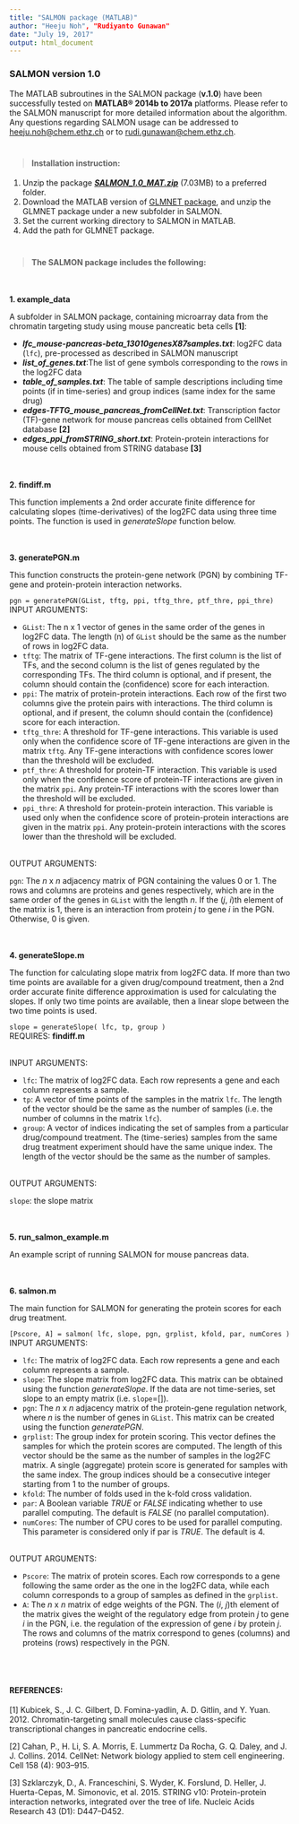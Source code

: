 ```yaml
---
title: "SALMON package (MATLAB)"
author: "Heeju Noh", "Rudiyanto Gunawan"
date: "July 19, 2017"
output: html_document
---
```

### SALMON version 1.0
The MATLAB subroutines in the SALMON package (__v.1.0__) have been successfully tested on __MATLAB® 2014b to 2017a__  platforms. Please refer to the SALMON manuscript for more detailed information about the algorithm. Any questions regarding SALMON usage can be addressed to heeju.noh@chem.ethz.ch or to rudi.gunawan@chem.ethz.ch.

#
> #### Installation instruction: 

1.	Unzip the package [___SALMON_1.0_MAT.zip___](https://github.com/CABSEL/SALMON/blob/master/salmon_MATLAB/salmon_1.0_MAT/salmon_1.0_MAT.zip) (7.03MB) to a preferred folder.
2.	Download the MATLAB version of [GLMNET package](http://web.stanford.edu/~hastie/glmnet_matlab/download.html), and unzip the GLMNET package under a new subfolder in SALMON.  
3.	Set the current working directory to SALMON in MATLAB. 
4.	Add the path for GLMNET package.

#
 >  #### The SALMON package includes the following:

<br />

__1. example_data__

A subfolder in SALMON package, containing microarray data from the chromatin targeting study using mouse pancreatic beta cells __[1]__:

* ___lfc_mouse-pancreas-beta_13010genesX87samples.txt___: log2FC data (`lfc`), pre-processed as described in SALMON manuscript
* ___list_of_genes.txt___:The list of gene symbols corresponding to the rows in the log2FC data
* ___table_of_samples.txt___: The table of sample descriptions including time points (if in time-series) and group indices (same index for the same drug)
* ___edges-TFTG_mouse_pancreas_fromCellNet.txt___: Transcription factor (TF)-gene network for mouse pancreas cells obtained from CellNet database __[2]__
* ___edges_ppi_fromSTRING_short.txt___: Protein-protein interactions for mouse cells obtained from STRING database __[3]__

<br /><br />
__2. findiff.m__

This function implements a 2nd order accurate finite difference for calculating slopes (time-derivatives) of the log2FC data using three time points. The function is used in _generateSlope_ function below. 

<br /><br />
__3.	generatePGN.m__

This function constructs the protein-gene network (PGN) by combining TF-gene and protein-protein interaction networks.

`
pgn = generatePGN(GList, tftg, ppi, tftg_thre, ptf_thre, ppi_thre)
`
<br />
INPUT ARGUMENTS:

* `GList`:	The n x 1 vector of genes in the same order of the genes in log2FC data. The length (n) of `GList` should be the same as the number of rows in log2FC data.
* `tftg`: The matrix of TF-gene interactions. The first column is the list of TFs, and the second column is the list of genes regulated by the corresponding TFs. The third column is optional, and if present, the column should contain the (confidence) score for each interaction.
* `ppi`: The matrix of protein-protein interactions. Each row of the first two columns give the protein pairs with interactions. The third column is optional, and if present, the column should contain the (confidence) score for each interaction.
* `tftg_thre`: A threshold for TF-gene interactions. This variable is used only when the confidence score of TF-gene interactions are given in the matrix `tftg`. Any TF-gene interactions with confidence scores lower than the threshold will be excluded.
* `ptf_thre`: A threshold for protein-TF interaction. This variable is used only when the confidence score of protein-TF interactions are given in the matrix `ppi`.  Any protein-TF interactions with the scores lower than the threshold will be excluded.
* `ppi_thre`: A threshold for protein-protein interaction. This variable is used only when the confidence score of protein-protein interactions are given in the matrix `ppi`.  Any protein-protein interactions with the scores lower than the threshold will be excluded.

<br />
OUTPUT ARGUMENTS:

`pgn`: The _n_ x _n_ adjacency matrix of PGN containing the values 0 or 1. The rows and columns are proteins and genes respectively, which are in the same order of the genes in `GList` with the length _n_. If the (_j_, _i_)th element of the matrix is 1, there is an interaction from protein _j_ to gene _i_ in the PGN. Otherwise, 0 is given.


<br /><br />
__4. 	generateSlope.m__

The function for calculating slope matrix from log2FC data. If more than two time points are available for a given drug/compound treatment, then a 2nd order accurate finite difference approximation is used for calculating the slopes. If only two time points are available, then a linear slope between the two time points is used.

`
slope = generateSlope( lfc, tp, group )
`
<br />
REQUIRES: __findiff.m__ <br /><br />



INPUT ARGUMENTS:

* `lfc`:	The matrix of log2FC data. Each row represents a gene and each column represents a sample.
* `tp`:	A vector of time points of the samples in the matrix `lfc`. The length of the vector should be the same as the number of samples (i.e. the number of columns in the matrix `lfc`).
* `group`:	A vector of indices indicating the set of samples from a particular drug/compound treatment. The (time-series) samples from the same drug treatment experiment should have the same unique index. The length of the vector should be the same as the number of samples.
<br />
OUTPUT ARGUMENTS:

`slope`: the slope matrix

<br /><br />
__5.	run_salmon_example.m__

An example script of running SALMON for mouse pancreas data.

<br /><br />
__6.	salmon.m__

The main function for SALMON for generating the protein scores for each drug treatment. 

`
[Pscore, A] = salmon( lfc, slope, pgn, grplist, kfold, par, numCores )
`
<br />
INPUT ARGUMENTS:

* `lfc`:	The matrix of log2FC data. Each row represents a gene and each column represents a sample.
* `slope`:	The slope matrix from log2FC data. This matrix can be obtained using the function _generateSlope_. If the data are not time-series, set slope to an empty matrix (i.e. `slope`=[]). 
* `pgn`: 	The _n_ x _n_ adjacency matrix of the protein-gene regulation network, where _n_ is the number of genes in `GList`. This matrix can be created using the function _generatePGN_. 
* `grplist`:	The group index for protein scoring. This vector defines the samples for which the protein scores are computed. The length of this vector should be the same as the number of samples in the log2FC matrix. A single (aggregate) protein score is generated for samples with the same index. The group indices should be a consecutive integer starting from 1 to the number of groups.
* `kfold`:	The number of folds used in the k-fold cross validation.
* `par`:	A Boolean variable _TRUE_ or _FALSE_ indicating whether to use parallel computing. The default is _FALSE_ (no parallel computation).
* `numCores`: The number of CPU cores to be used for parallel computing. This parameter is considered only if par is _TRUE_. The default is 4.
<br />
OUTPUT ARGUMENTS:

* `Pscore`: The matrix of protein scores. Each row corresponds to a gene following the same order as the one in the log2FC data, while each column corresponds to a group of samples as defined in the `grplist`.
*	`A`: The _n_ x _n_ matrix of edge weights of the PGN. The (_i_, _j_)th element of the matrix gives the weight of the regulatory edge from protein _j_ to gene _i_ in the PGN, i.e. the regulation of the expression of gene _i_ by protein _j_. The rows and columns of the matrix correspond to genes (columns) and proteins (rows) respectively in the PGN.

<br /><br />
#### __REFERENCES__:

[1]	Kubicek, S., J. C. Gilbert, D. Fomina-yadlin, A. D. Gitlin, and Y. Yuan. 2012. Chromatin-targeting small molecules cause class-specific transcriptional changes in pancreatic endocrine cells.

[2]	Cahan, P., H. Li, S. A. Morris, E. Lummertz Da Rocha, G. Q. Daley, and J. J. Collins. 2014. CellNet: Network biology applied to stem cell engineering. Cell 158 (4): 903–915.

[3]	Szklarczyk, D., A. Franceschini, S. Wyder, K. Forslund, D. Heller, J. Huerta-Cepas, M. Simonovic, et al. 2015. STRING v10: Protein-protein interaction networks, integrated over the tree of life. Nucleic Acids Research 43 (D1): D447–D452.
